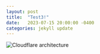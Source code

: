 ```yaml
---
layout: post
title:  "Test3!"
date:   2023-07-15 20:00:00 -0400
categories: jekyll update
---
```

![Cloudflare architecture](/assets/2016-06-09-cloudflare/_t.jpg)

[jekyll-docs]: https://jekyllrb.com/docs/home
[jekyll-gh]:   https://github.com/jekyll/jekyll
[jekyll-talk]: https://talk.jekyllrb.com/
